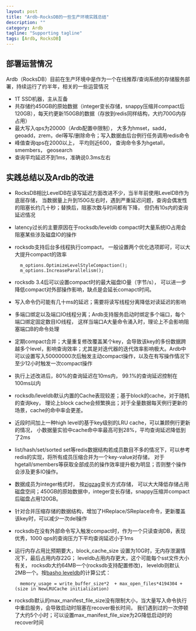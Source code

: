 ```yaml
---
layout: post
title: "Ardb-RocksDB的一些生产环境实践总结"
description: ""
category: Ardb
tagline: "Supporting tagline"
tags: [Ardb, RocksDB]
---
```


## 部署运营情况
Ardb（RocksDB）目前在生产环境中是作为一个在线推荐/查询系统的存储服务部署，持续运行了约半年，相关的一些运营情况

- 1T SSD机器，主从互备
- 共存储约450GB的原始数据（integer变长存储，snappy压缩并compact后120GB），每天约更新150GB的数据（存放到redis同样结构，大约700G内存占用）
- 最大写入qps为20000（Ardb配置中限制）， 大多为hmset，sadd，geoadd，zrem，del等写/删除命令；写入数据由后台例行任务调用redis命令
- 峰值查询qps在2000以上， 平均则近600， 查询命令多为hgetall， smembers， geosearch
- 查询平均延迟不到1ms，准确说0.3ms左右

<!--more-->

## 实践总结以及Ardb的改进

- RocksDB相比LevelDB在读写延迟方面改进不少，当半年前使用LevelDB作为底层存储， 当数据量上升到150G左右时，遇到严重延迟问题，查询会偶发性的阻塞长约几十秒；替换后，阻塞次数与时间都有下降， 但仍有10s内的查询延迟情况
- latency过长的主要原因在于rocksdb/leveldb compact时大量系统IO占用会阻塞某些涉及磁盘IO的操作
- rocksdb支持后台多线程执行compact， 一般设置两个优化选项即可，可以大大提升compact的效率
        
        m_options.OptimizeLevelStyleCompaction();
        m_options.IncreaseParallelism();
- rocksdb 3.4后可以设置compact时的最大磁盘IO量（字节/s）， 可以进一步降低compact对外部操作影响，缺点是会延长comapct时间。
- 写入命令仍可能有几十ms的延迟；需要将读写线程分离降低对读延迟的影响
- 多端口绑定以及端口IO线程分离；Ardb支持服务启动时绑定多个端口，每个端口绑定固定数目IO线程， 这样当端口A大量命令涌入时，理论上不会影响阻塞端口B的命令处理
- 定期compact合并；大量重复修改覆盖某个key，会导致该key的多份数据跨越多个level，影响查询效率；尤其是对迭代器的迭代效率影响极大。Ardb中可以设置写入50000000次后触发主动compact操作，以及在有写操作情况下至少12小时触发一次compact操作
- 执行上述改进后，80%的查询延迟在10ms内， 99.1%的查询延迟控制在100ms以内
- rocksdb/leveldb默认内置的Cache表现较差；基于block的cache，对于随机的查询key， 理论上block cache会频繁换出；对于全量数据每天例行更新的场景，cache的命中率会更差。
- 近段时间加上一种high level的基于key级别的LRU cache，可以兼顾例行更新的情况， 小数据量实验中cache命中率最高可到28%，平均查询延迟降低到了2ms
- list/hash/set/sorted set等redis数据结构若成员数目不多的情况下，可以参考redis的实现，将所有成员压缩合并为一个key-value对存储， 对于hgetall/smembers等获取全部成员的操作效率提升极为明显；否则整个操作会涉及更多IO操作。
- 数据成员为integer格式时， 按[zigzag](https://developers.google.com/protocol-buffers/docs/encoding)变长方式存储， 可以大大降低存储占用磁盘空间；450GB的原始数据中，integer变长存储，snappy压缩并compact后磁盘占用120GB。
- 针对合并压缩存储的数据结构，增加了HReplace/SReplace命令，更新覆盖该key时，可以减少一次del操作
- rocksdb在没有外部命令写入触发compact时，作为一个只读查询DB，表现优秀，1000 qps的查询压力下平均查询延迟小于1ms
- 运行内存占用比预期要大，block_cache_size 设置为10G时，无内存泄漏情况下，最后占用内存22G； leveldb占用内存更大，这个可能每个sst文件大小有关， rocksdb大约64MB一个(rocksdb支持配置修改)， leveldb则默认2MB一个。按[basho leveldb](https://github.com/basho/leveldb)的计算公式：

        memory_usage = write_buffer_size*2  + max_open_files*4194304 + (size in NewLRUCache initialization)

- rocksdb默认的max_manifest_file_size没有限制大小，当大量写入命令执行中重启服务，会导致启动时阻塞在recover极长时间， 我们遇到过的一次停顿了大约5个小时；可以设置max_manifest_file_size为2G降低启动时的recover时间



